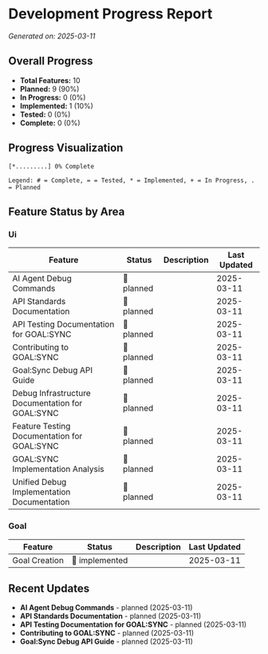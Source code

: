 # Development Progress Report

*Generated on: 2025-03-11*

## Overall Progress

- **Total Features:** 10
- **Planned:** 9 (90%)
- **In Progress:** 0 (0%)
- **Implemented:** 1 (10%)
- **Tested:** 0 (0%)
- **Complete:** 0 (0%)

## Progress Visualization

```
[*.........] 0% Complete

Legend: # = Complete, = = Tested, * = Implemented, + = In Progress, . = Planned
```

## Feature Status by Area

### Ui

| Feature | Status | Description | Last Updated |
| ------- | ------ | ----------- | ------------ |
| AI Agent Debug Commands | 📝 planned |  | 2025-03-11 |
| API Standards Documentation | 📝 planned |  | 2025-03-11 |
| API Testing Documentation for GOAL:SYNC | 📝 planned |  | 2025-03-11 |
| Contributing to GOAL:SYNC | 📝 planned |  | 2025-03-11 |
| Goal:Sync Debug API Guide | 📝 planned |  | 2025-03-11 |
| Debug Infrastructure Documentation for GOAL:SYNC | 📝 planned |  | 2025-03-11 |
| Feature Testing Documentation for GOAL:SYNC | 📝 planned |  | 2025-03-11 |
| GOAL:SYNC Implementation Analysis | 📝 planned |  | 2025-03-11 |
| Unified Debug Implementation Documentation | 📝 planned |  | 2025-03-11 |

### Goal

| Feature | Status | Description | Last Updated |
| ------- | ------ | ----------- | ------------ |
| Goal Creation | 🔨 implemented |  | 2025-03-11 |

## Recent Updates

- **AI Agent Debug Commands** - planned (2025-03-11)
- **API Standards Documentation** - planned (2025-03-11)
- **API Testing Documentation for GOAL:SYNC** - planned (2025-03-11)
- **Contributing to GOAL:SYNC** - planned (2025-03-11)
- **Goal:Sync Debug API Guide** - planned (2025-03-11)
